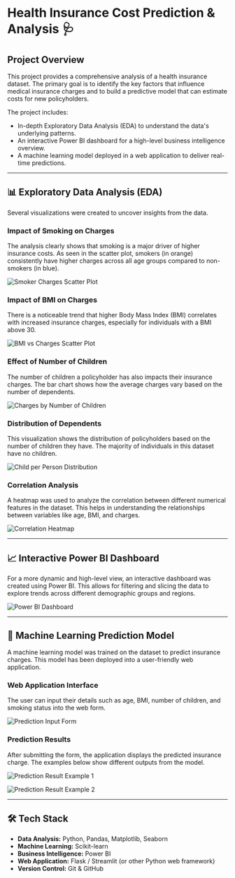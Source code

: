# Health Insurance Cost Prediction & Analysis 🩺

## Project Overview

This project provides a comprehensive analysis of a health insurance dataset. The primary goal is to identify the key factors that influence medical insurance charges and to build a predictive model that can estimate costs for new policyholders.

The project includes:
-   In-depth Exploratory Data Analysis (EDA) to understand the data's underlying patterns.
-   An interactive Power BI dashboard for a high-level business intelligence overview.
-   A machine learning model deployed in a web application to deliver real-time predictions.

---

## 📊 Exploratory Data Analysis (EDA)

Several visualizations were created to uncover insights from the data.

### Impact of Smoking on Charges
The analysis clearly shows that smoking is a major driver of higher insurance costs. As seen in the scatter plot, smokers (in orange) consistently have higher charges across all age groups compared to non-smokers (in blue).

![Smoker Charges Scatter Plot](images/smoker_charges.png)

### Impact of BMI on Charges
There is a noticeable trend that higher Body Mass Index (BMI) correlates with increased insurance charges, especially for individuals with a BMI above 30.

![BMI vs Charges Scatter Plot](images/bmi_charges.png)

### Effect of Number of Children
The number of children a policyholder has also impacts their insurance charges. The bar chart shows how the average charges vary based on the number of dependents.

![Charges by Number of Children](images/childs_effect.png)

### Distribution of Dependents
This visualization shows the distribution of policyholders based on the number of children they have. The majority of individuals in this dataset have no children.

![Child per Person Distribution](images/child_per_person.png)

### Correlation Analysis
A heatmap was used to analyze the correlation between different numerical features in the dataset. This helps in understanding the relationships between variables like age, BMI, and charges.

![Correlation Heatmap](images/map.png)

---

## 📈 Interactive Power BI Dashboard

For a more dynamic and high-level view, an interactive dashboard was created using Power BI. This allows for filtering and slicing the data to explore trends across different demographic groups and regions.

![Power BI Dashboard](images/powerbi.png)

---

## 🤖 Machine Learning Prediction Model

A machine learning model was trained on the dataset to predict insurance charges. This model has been deployed into a user-friendly web application.

### Web Application Interface
The user can input their details such as age, BMI, number of children, and smoking status into the web form.

![Prediction Input Form](images/dashboard1.png)

### Prediction Results
After submitting the form, the application displays the predicted insurance charge. The examples below show different outputs from the model.

![Prediction Result Example 1](images/dashboard2.png)

![Prediction Result Example 2](images/result1.png)

---

## 🛠️ Tech Stack

-   **Data Analysis:** Python, Pandas, Matplotlib, Seaborn
-   **Machine Learning:** Scikit-learn
-   **Business Intelligence:** Power BI
-   **Web Application:** Flask / Streamlit (or other Python web framework)
-   **Version Control:** Git & GitHub
